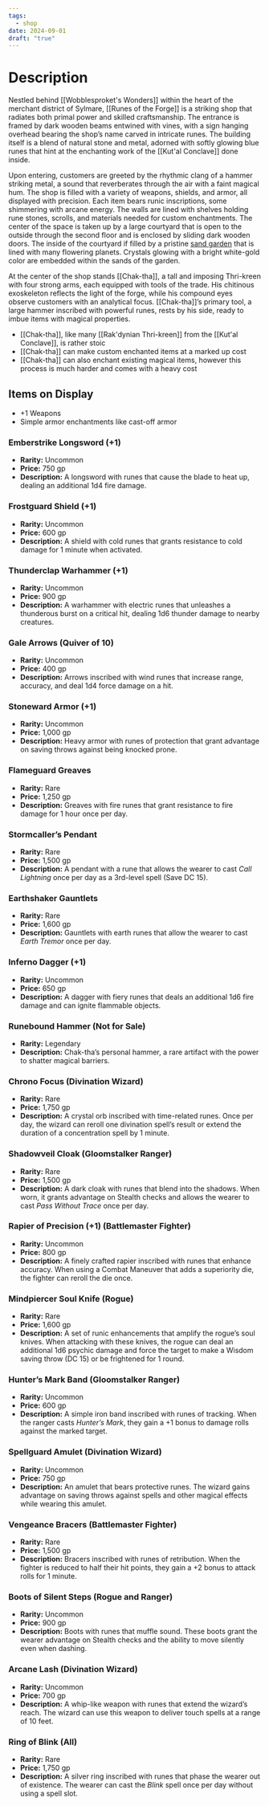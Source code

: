```yaml
---
tags:
  - shop
date: 2024-09-01
draft: "true"
---
```


# Description

Nestled behind [[Wobblesproket's Wonders]] within the heart of the merchant district of Sylmare, [[Runes of the Forge]] is a striking shop that radiates both primal power and skilled craftsmanship. The entrance is framed by dark wooden beams entwined with vines, with a sign hanging overhead bearing the shop’s name carved in intricate runes. The building itself is a blend of natural stone and metal, adorned with softly glowing blue runes that hint at the enchanting work of the [[Kut'al Conclave]] done inside.

Upon entering, customers are greeted by the rhythmic clang of a hammer striking metal, a sound that reverberates through the air with a faint magical hum. The shop is filled with a variety of weapons, shields, and armor, all displayed with precision. Each item bears runic inscriptions, some shimmering with arcane energy. The walls are lined with shelves holding rune stones, scrolls, and materials needed for custom enchantments. The center of the space is taken up by a large courtyard that is open to the outside through the second floor and is enclosed by sliding dark wooden doors. The inside of the courtyard if filled by a pristine [sand garden](https://www.google.com/search?sca_esv=442ff8e4c6d9f12b&sca_upv=1&rlz=1C1GCEA_enUS995US995&sxsrf=ADLYWII6zin5vU21DKmzh01LNSnL1d9ykw:1724595360252&q=japanese+sand+garden&udm=2&fbs=AEQNm0Aa4sjWe7Rqy32pFwRj0UkWd8nbOJfsBGGB5IQQO6L3J03RPjGV0MznOJ6Likin94oGSh4l60tfPppA0C5BN3BoPIPZ4mO02288TWcC6nhc953r-iEY0Fnsc8p63NNuEo-_9lE3vw8_wlWQTOUoJiOaz96h-0idQ3ri-YSm1XM5OrXkpWcQFBioEOqIgZo9k77XCAGMfHUETSSqA9Acuma1rt2NRw&sa=X&ved=2ahUKEwjh4dCuqpCIAxUqpIkEHe5eIuwQtKgLegQIERAB&biw=1920&bih=945&dpr=1#vhid=DSq_9SX_bMj66M&vssid=mosaic) that is lined with many flowering planets. Crystals glowing with a bright white-gold color are embedded within the sands of the garden.

At the center of the shop stands [[Chak-tha]], a tall and imposing Thri-kreen with four strong arms, each equipped with tools of the trade. His chitinous exoskeleton reflects the light of the forge, while his compound eyes observe customers with an analytical focus. [[Chak-tha]]’s primary tool, a large hammer inscribed with powerful runes, rests by his side, ready to imbue items with magical properties.


- [[Chak-tha]], like many [[Rak'dynian Thri-kreen]] from the [[Kut'al Conclave]], is rather stoic
- [[Chak-tha]] can make custom enchanted items at a marked up cost
- [[Chak-tha]] can also enchant existing magical items, however this process is much harder and comes with a heavy cost
## Items on Display

- +1 Weapons
- Simple armor enchantments like cast-off armor

### Emberstrike Longsword (+1)
- **Rarity:** Uncommon
- **Price:** 750 gp
- **Description:** A longsword with runes that cause the blade to heat up, dealing an additional 1d4 fire damage.

### Frostguard Shield (+1)
- **Rarity:** Uncommon
- **Price:** 600 gp
- **Description:** A shield with cold runes that grants resistance to cold damage for 1 minute when activated.

### Thunderclap Warhammer (+1)
- **Rarity:** Uncommon
- **Price:** 900 gp
- **Description:** A warhammer with electric runes that unleashes a thunderous burst on a critical hit, dealing 1d6 thunder damage to nearby creatures.

### Gale Arrows (Quiver of 10)
- **Rarity:** Uncommon
- **Price:** 400 gp
- **Description:** Arrows inscribed with wind runes that increase range, accuracy, and deal 1d4 force damage on a hit.

### Stoneward Armor (+1)
- **Rarity:** Uncommon
- **Price:** 1,000 gp
- **Description:** Heavy armor with runes of protection that grant advantage on saving throws against being knocked prone.

### Flameguard Greaves
- **Rarity:** Rare
- **Price:** 1,250 gp
- **Description:** Greaves with fire runes that grant resistance to fire damage for 1 hour once per day.

### Stormcaller’s Pendant
- **Rarity:** Rare
- **Price:** 1,500 gp
- **Description:** A pendant with a rune that allows the wearer to cast *Call Lightning* once per day as a 3rd-level spell (Save DC 15).

### Earthshaker Gauntlets
- **Rarity:** Rare
- **Price:** 1,600 gp
- **Description:** Gauntlets with earth runes that allow the wearer to cast *Earth Tremor* once per day.

### Inferno Dagger (+1)
- **Rarity:** Uncommon
- **Price:** 650 gp
- **Description:** A dagger with fiery runes that deals an additional 1d6 fire damage and can ignite flammable objects.

### Runebound Hammer (Not for Sale)
- **Rarity:** Legendary
- **Description:** Chak-tha’s personal hammer, a rare artifact with the power to shatter magical barriers.

### Chrono Focus (Divination Wizard)
- **Rarity:** Rare
- **Price:** 1,750 gp
- **Description:** A crystal orb inscribed with time-related runes. Once per day, the wizard can reroll one divination spell’s result or extend the duration of a concentration spell by 1 minute.

### Shadowveil Cloak (Gloomstalker Ranger)
- **Rarity:** Rare
- **Price:** 1,500 gp
- **Description:** A dark cloak with runes that blend into the shadows. When worn, it grants advantage on Stealth checks and allows the wearer to cast *Pass Without Trace* once per day.

### Rapier of Precision (+1) (Battlemaster Fighter)
- **Rarity:** Uncommon
- **Price:** 800 gp
- **Description:** A finely crafted rapier inscribed with runes that enhance accuracy. When using a Combat Maneuver that adds a superiority die, the fighter can reroll the die once.

### Mindpiercer Soul Knife (Rogue)
- **Rarity:** Rare
- **Price:** 1,600 gp
- **Description:** A set of runic enhancements that amplify the rogue’s soul knives. When attacking with these knives, the rogue can deal an additional 1d6 psychic damage and force the target to make a Wisdom saving throw (DC 15) or be frightened for 1 round.

### Hunter’s Mark Band (Gloomstalker Ranger)
- **Rarity:** Uncommon
- **Price:** 600 gp
- **Description:** A simple iron band inscribed with runes of tracking. When the ranger casts *Hunter’s Mark*, they gain a +1 bonus to damage rolls against the marked target.

### Spellguard Amulet (Divination Wizard)
- **Rarity:** Uncommon
- **Price:** 750 gp
- **Description:** An amulet that bears protective runes. The wizard gains advantage on saving throws against spells and other magical effects while wearing this amulet.

### Vengeance Bracers (Battlemaster Fighter)
- **Rarity:** Rare
- **Price:** 1,500 gp
- **Description:** Bracers inscribed with runes of retribution. When the fighter is reduced to half their hit points, they gain a +2 bonus to attack rolls for 1 minute.

### Boots of Silent Steps (Rogue and Ranger)
- **Rarity:** Uncommon
- **Price:** 900 gp
- **Description:** Boots with runes that muffle sound. These boots grant the wearer advantage on Stealth checks and the ability to move silently even when dashing.

### Arcane Lash (Divination Wizard)
- **Rarity:** Uncommon
- **Price:** 700 gp
- **Description:** A whip-like weapon with runes that extend the wizard’s reach. The wizard can use this weapon to deliver touch spells at a range of 10 feet.

### Ring of Blink (All)
- **Rarity:** Rare
- **Price:** 1,750 gp
- **Description:** A silver ring inscribed with runes that phase the wearer out of existence. The wearer can cast the *Blink* spell once per day without using a spell slot.

